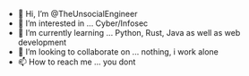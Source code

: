 - 👋 Hi, I’m @TheUnsocialEngineer
- 👀 I’m interested in ... Cyber/Infosec
- 🌱 I’m currently learning ... Python, Rust, Java as well as web development
- 💞️ I’m looking to collaborate on ... nothing, i work alone
- 📫 How to reach me ... you dont
<!---
TheUnsocialEngineer/TheUnsocialEngineer is a ✨ special ✨ repository because its `README.md` (this file) appears on your GitHub profile.
You can click the Preview link to take a look at your changes.
--->
